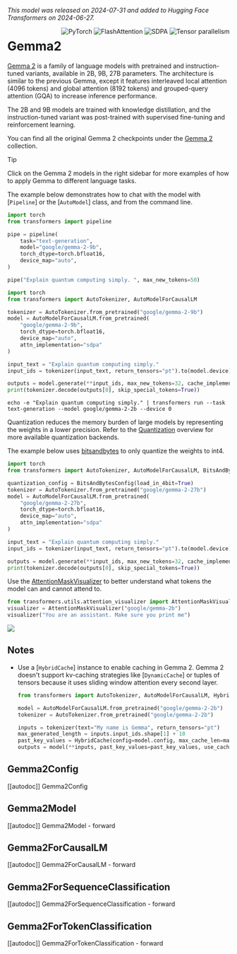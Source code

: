 
<!--Copyright 2024 The HuggingFace Team. All rights reserved.

Licensed under the Apache License, Version 2.0 (the "License"); you may not use this file except in compliance with
the License. You may obtain a copy of the License at

http://www.apache.org/licenses/LICENSE-2.0

Unless required by applicable law or agreed to in writing, software distributed under the License is distributed on
an "AS IS" BASIS, WITHOUT WARRANTIES OR CONDITIONS OF ANY KIND, either express or implied. See the License for the
specific language governing permissions and limitations under the License.

⚠️ Note that this file is in Markdown but contain specific syntax for our doc-builder (similar to MDX) that may not be
rendered properly in your Markdown viewer.

-->
*This model was released on 2024-07-31 and added to Hugging Face Transformers on 2024-06-27.*
<div style="float: right;">
    <div class="flex flex-wrap space-x-1">
        <img alt="PyTorch" src="https://img.shields.io/badge/PyTorch-DE3412?style=flat&logo=pytorch&logoColor=white">
        <img alt="FlashAttention" src="https://img.shields.io/badge/%E2%9A%A1%EF%B8%8E%20FlashAttention-eae0c8?style=flat">
        <img alt="SDPA" src="https://img.shields.io/badge/SDPA-DE3412?style=flat&logo=pytorch&logoColor=white">
        <img alt="Tensor parallelism" src="https://img.shields.io/badge/Tensor%20parallelism-06b6d4?style=flat&logoColor=white">
    </div>
</div>

# Gemma2

[Gemma 2](https://huggingface.co/papers/2408.00118) is a family of language models with pretrained and instruction-tuned variants, available in 2B, 9B, 27B parameters. The architecture is similar to the previous Gemma, except it features interleaved local attention (4096 tokens) and global attention (8192 tokens) and grouped-query attention (GQA) to increase inference performance.

The 2B and 9B models are trained with knowledge distillation, and the instruction-tuned variant was post-trained with supervised fine-tuning and reinforcement learning.

You can find all the original Gemma 2 checkpoints under the [Gemma 2](https://huggingface.co/collections/google/gemma-2-release-667d6600fd5220e7b967f315) collection.

> [!TIP]
> Click on the Gemma 2 models in the right sidebar for more examples of how to apply Gemma to different language tasks.

The example below demonstrates how to chat with the model with [`Pipeline`] or the [`AutoModel`] class, and from the command line.

<hfoptions id="usage">
<hfoption id="Pipeline">


```python
import torch
from transformers import pipeline

pipe = pipeline(
    task="text-generation",
    model="google/gemma-2-9b",
    torch_dtype=torch.bfloat16,
    device_map="auto",
)

pipe("Explain quantum computing simply. ", max_new_tokens=50)
```

</hfoption>
<hfoption id="AutoModel">

```python
import torch
from transformers import AutoTokenizer, AutoModelForCausalLM

tokenizer = AutoTokenizer.from_pretrained("google/gemma-2-9b")
model = AutoModelForCausalLM.from_pretrained(
    "google/gemma-2-9b",
    torch_dtype=torch.bfloat16,
    device_map="auto",
    attn_implementation="sdpa"
)

input_text = "Explain quantum computing simply."
input_ids = tokenizer(input_text, return_tensors="pt").to(model.device)

outputs = model.generate(**input_ids, max_new_tokens=32, cache_implementation="static")
print(tokenizer.decode(outputs[0], skip_special_tokens=True))

```

</hfoption>
<hfoption id="transformers CLI">

```
echo -e "Explain quantum computing simply." | transformers run --task text-generation --model google/gemma-2-2b --device 0
```
</hfoption>
</hfoptions>

Quantization reduces the memory burden of large models by representing the weights in a lower precision. Refer to the [Quantization](../quantization/overview) overview for more available quantization backends.

The example below uses [bitsandbytes](../quantization/bitsandbytes) to only quantize the weights to int4.

```python
import torch
from transformers import AutoTokenizer, AutoModelForCausalLM, BitsAndBytesConfig

quantization_config = BitsAndBytesConfig(load_in_4bit=True)
tokenizer = AutoTokenizer.from_pretrained("google/gemma-2-27b")
model = AutoModelForCausalLM.from_pretrained(
    "google/gemma-2-27b",
    torch_dtype=torch.bfloat16,
    device_map="auto",
    attn_implementation="sdpa"
)

input_text = "Explain quantum computing simply."
input_ids = tokenizer(input_text, return_tensors="pt").to(model.device)

outputs = model.generate(**input_ids, max_new_tokens=32, cache_implementation="static")
print(tokenizer.decode(outputs[0], skip_special_tokens=True))
```

Use the [AttentionMaskVisualizer](https://github.com/huggingface/transformers/blob/beb9b5b02246b9b7ee81ddf938f93f44cfeaad19/src/transformers/utils/attention_visualizer.py#L139) to better understand what tokens the model can and cannot attend to.


```python
from transformers.utils.attention_visualizer import AttentionMaskVisualizer
visualizer = AttentionMaskVisualizer("google/gemma-2b")
visualizer("You are an assistant. Make sure you print me")
```

<div class="flex justify-center">
    <img src="https://huggingface.co/datasets/huggingface/documentation-images/resolve/main/transformers/model_doc/gemma-2-attn-mask.png"/>
</div>

## Notes

- Use a [`HybridCache`] instance to enable caching in Gemma 2. Gemma 2 doesn't support kv-caching strategies like [`DynamicCache`] or tuples of tensors because it uses sliding window attention every second layer.

    ```python
    from transformers import AutoTokenizer, AutoModelForCausalLM, HybridCache

    model = AutoModelForCausalLM.from_pretrained("google/gemma-2-2b")
    tokenizer = AutoTokenizer.from_pretrained("google/gemma-2-2b")

    inputs = tokenizer(text="My name is Gemma", return_tensors="pt")
    max_generated_length = inputs.input_ids.shape[1] + 10
    past_key_values = HybridCache(config=model.config, max_cache_len=max_generated_length)
    outputs = model(**inputs, past_key_values=past_key_values, use_cache=True)
    ```

## Gemma2Config

[[autodoc]] Gemma2Config

## Gemma2Model

[[autodoc]] Gemma2Model
    - forward

## Gemma2ForCausalLM

[[autodoc]] Gemma2ForCausalLM
    - forward

## Gemma2ForSequenceClassification

[[autodoc]] Gemma2ForSequenceClassification
    - forward

## Gemma2ForTokenClassification

[[autodoc]] Gemma2ForTokenClassification
    - forward
